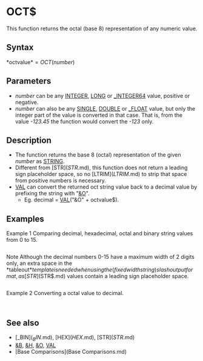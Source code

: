 # OCT$

This function returns the octal (base 8) representation of any numeric value.

  

## Syntax

*octvalue$* = OCT$(*number*)
  

## Parameters

* *number* can be any [INTEGER](INTEGER.md), [LONG](LONG.md) or [_INTEGER64](_INTEGER64.md) value, positive or negative.
* *number* can also be any [SINGLE](SINGLE.md), [DOUBLE](DOUBLE.md) or [_FLOAT](_FLOAT.md) value, but only the integer part of the value is converted in that case. That is, from the value *-123.45* the function would convert the *-123* only.

  

## Description

* The function returns the base 8 (octal) representation of the given *number* as [STRING](STRING.md).
* Different from [STR$](STR$.md), this function does not return a leading sign placeholder space, so no [LTRIM$](LTRIM$.md) to strip that space from positive numbers is necessary.
* [VAL](VAL.md) can convert the returned oct string value back to a decimal value by prefixing the string with "[&O](&O.md)".
	+ Eg. decimal = [VAL](VAL.md)("&O" + octvalue$).

  

## Examples

Example 1
Comparing decimal, hexadecimal, octal and binary string values from 0 to 15.

``` tabletop$ = " Decimal | Hexadecimal | Octal | Binary " tablesep$ = "---------+-------------+-------+--------" tableout$ = "  \ \    |      \\     |   \\  |  \  \  " 'the PRINT USING template  [LOCATE](LOCATE.md) 2, 10: [PRINT](PRINT.md) tabletop$ [LOCATE](LOCATE.md) 3, 10: [PRINT](PRINT.md) tablesep$ [FOR](FOR.md) n% = 0 [TO](TO.md) 15     [LOCATE](LOCATE.md) 4 + n%, 10: [PRINT USING](PRINT USING.md) tableout$; [STR$](STR$.md)(n%); [HEX$](HEX$.md)(n%); OCT$(n%); [_BIN$](_BIN$.md)(n%) [NEXT](NEXT.md) n%  
```

Note
Although the decimal numbers 0-15 have a maximum width of 2 digits only, an extra space in the *tableout$* template is needed when using the (fixed width string) slash output format, as [STR$](STR$.md) values contain a leading sign placeholder space.

```           Decimal | Hexadecimal | Octal | Binary          ---------+-------------+-------+--------             0     |      0      |   0   |  0             1     |      1      |   1   |  1             2     |      2      |   2   |  10             3     |      3      |   3   |  11             4     |      4      |   4   |  100             5     |      5      |   5   |  101             6     |      6      |   6   |  110             7     |      7      |   7   |  111             8     |      8      |   10  |  1000             9     |      9      |   11  |  1001             10    |      A      |   12  |  1010             11    |      B      |   13  |  1011             12    |      C      |   14  |  1100             13    |      D      |   15  |  1101             14    |      E      |   16  |  1110             15    |      F      |   17  |  1111  
```

  

Example 2
Converting a octal value to decimal.

``` octvalue$ = OCT$(255) [PRINT](PRINT.md) "Oct: "; octvalue$ [PRINT](PRINT.md) "Converting Oct value to Decimal:"; [VAL](VAL.md)("&O" + octvalue$)  
```

``` Oct: 377 Converting Oct value to Decimal: 255  
```

  

## See also

* [_BIN$](_BIN$.md), [HEX$](HEX$.md), [STR$](STR$.md)
* [&B](&B.md), [&H](&H.md), [&O](&O.md), [VAL](VAL.md)
* [Base Comparisons](Base Comparisons.md)

  

